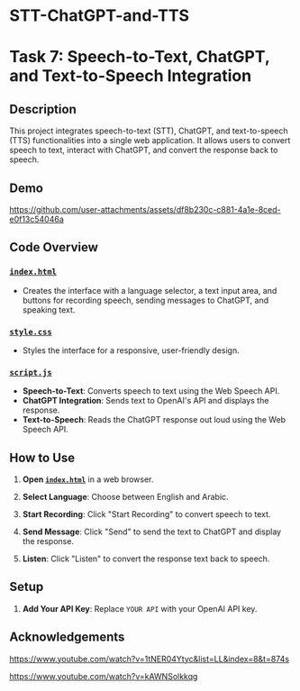 # STT-ChatGPT-and-TTS

# Task 7: Speech-to-Text, ChatGPT, and Text-to-Speech Integration

## Description
This project integrates speech-to-text (STT), ChatGPT, and text-to-speech (TTS) functionalities into a single web application. It allows users to convert speech to text, interact with ChatGPT, and convert the response back to speech.


## Demo
https://github.com/user-attachments/assets/df8b230c-c881-4a1e-8ced-e0f13c54046a


## Code Overview

### [`index.html`](https://github.com/GDHadeel/STT-ChatGPT-and-TTS/blob/main/index.html)
- Creates the interface with a language selector, a text input area, and buttons for recording speech, sending messages to ChatGPT, and speaking text.

### [`style.css`](https://github.com/GDHadeel/STT-ChatGPT-and-TTS/blob/main/style.css)
- Styles the interface for a responsive, user-friendly design.

### [`script.js`](https://github.com/GDHadeel/STT-ChatGPT-and-TTS/blob/main/script.js)
- **Speech-to-Text**: Converts speech to text using the Web Speech API.
- **ChatGPT Integration**: Sends text to OpenAI's API and displays the response.
- **Text-to-Speech**: Reads the ChatGPT response out loud using the Web Speech API.


## How to Use

1. **Open [`index.html`](https://github.com/GDHadeel/STT-ChatGPT-and-TTS/blob/main/index.html)** in a web browser.

2. **Select Language**: Choose between English and Arabic.

3. **Start Recording**: Click "Start Recording" to convert speech to text.

4. **Send Message**: Click "Send" to send the text to ChatGPT and display the response.

5. **Listen**: Click "Listen" to convert the response text back to speech.

## Setup

1. **Add Your API Key**: Replace `YOUR API` with your OpenAI API key.


## Acknowledgements
https://www.youtube.com/watch?v=1tNER04Ytyc&list=LL&index=8&t=874s

https://www.youtube.com/watch?v=kAWNSolkkqg
